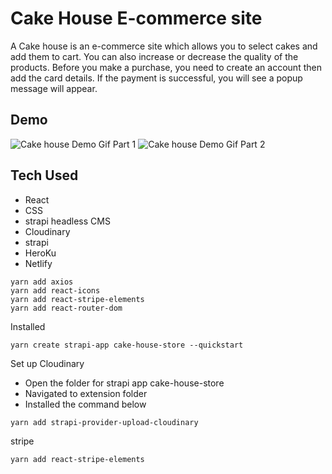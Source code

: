 
# Cake House E-commerce site

A Cake house is an e-commerce site which allows you to select cakes and add them to cart. You can also increase or decrease the quality of the products. Before you make a purchase, you need to create an account then add the card details. If the payment is successful, you will see a popup message will appear.

## Demo 

![Cake house Demo Gif Part 1](https://media.giphy.com/media/KHoZ4RTlAng5qjrpaE/giphy-downsized.gif) ![Cake house Demo Gif Part 2](https://media.giphy.com/media/geL66hzlcxkBQOu0pa/giphy.gif)


## Tech Used
- React
- CSS
- strapi headless CMS
- Cloudinary
- strapi
- HeroKu
- Netlify

```
yarn add axios 
yarn add react-icons
yarn add react-stripe-elements
yarn add react-router-dom
```

Installed 

```
yarn create strapi-app cake-house-store --quickstart
```

Set up Cloudinary

* Open the folder for strapi app cake-house-store
* Navigated to extension folder
* Installed the command below

```
yarn add strapi-provider-upload-cloudinary
```

stripe

```
yarn add react-stripe-elements
```




